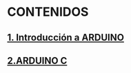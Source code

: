 # CONTENIDOS
## [1. Introducción a ARDUINO](./INTRODUCCION.md)
## [2.ARDUINO C](./ARDUINOC.md)






 
